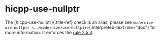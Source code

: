 # hicpp-use-nullptr

The [hicpp-use-nullptr]{.title-ref} check is an alias, please see
`modernize-use-nullptr <../modernize/use-nullptr>`{.interpreted-text
role="doc"} for more information. It enforces the [rule
2.5.3](https://www.perforce.com/resources/qac/high-integrity-cpp-coding-standard/lexical-conventions).
